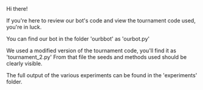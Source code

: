 Hi there!

If you're here to review our bot's code and view the tournament code used, you're in luck.

You can find our bot in the folder 'ourbbot' as 'ourbot.py'

We used a modified version of the tournament code, you'll find it as 'tournament_2.py'
From that file the seeds and methods used should be clearly visible.

The full output of the various experiments can be found in the 'experiments' folder.
